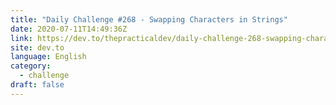 ```yaml
---
title: "Daily Challenge #268 - Swapping Characters in Strings"
date: 2020-07-11T14:49:36Z
link: https://dev.to/thepracticaldev/daily-challenge-268-swapping-characters-in-strings-4n1g?utm_medium=RSS&utm_source=news.12bit.vn
site: dev.to
language: English
category:
  - challenge
draft: false
---
```

